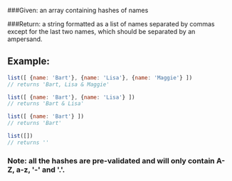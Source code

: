 ###Given: an array containing hashes of names

###Return: a string formatted as a list of names separated by commas except for the last two names, which should be separated by an ampersand.

## Example:

```javascript
list([ {name: 'Bart'}, {name: 'Lisa'}, {name: 'Maggie'} ])
// returns 'Bart, Lisa & Maggie'

list([ {name: 'Bart'}, {name: 'Lisa'} ])
// returns 'Bart & Lisa'

list([ {name: 'Bart'} ])
// returns 'Bart'

list([])
// returns ''
```

### Note: all the hashes are pre-validated and will only contain A-Z, a-z, '-' and '.'.
